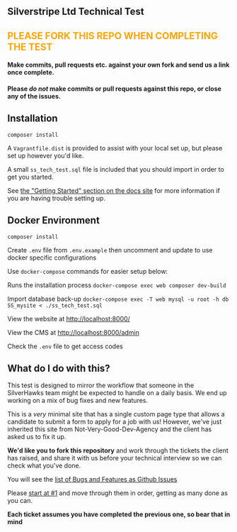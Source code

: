 ## Silverstripe Ltd Technical Test

<h2 class="info" style="color: orange">
PLEASE FORK THIS REPO WHEN COMPLETING THE TEST
</h2>

#### Make commits, pull requests etc. against your own fork and send us a link once complete.

#### Please *do not* make commits or pull requests against this repo, or close any of the issues.


## Installation

`composer install`

A `Vagrantfile.dist` is provided to assist with your local set up, but please
set up however you'd like.

A small `ss_tech_test.sql` file is included that you should import in
order to get you started.

See [the "Getting Started" section on the docs site](https://docs.silverstripe.org/en/4/getting_started/)
for more information if you are having trouble setting up.

## Docker Environment

`composer install`

Create `.env` file from `.env.example` then uncomment and update to use docker specific configurations

Use `docker-compose` commands for easier setup below:

Runs the installation process
`docker-compose exec web composer dev-build`

Import database back-up
`docker-compose exec -T web mysql -u root -h db SS_mysite < ./ss_tech_test.sql`

View the website at [http://localhost:8000/](http://localhost:8000/)

View the CMS at [http://localhost:8000/admin](http://localhost:8000/admin)

Check the `.env` file to get access codes

## What do I do with this?

This test is designed to mirror the workflow that someone in the SilverHawks
team might be expected to handle on a daily basis. We end up working on a
mix of bug fixes and new features.

This is a _very_ minimal site that has a single custom page type that allows
a candidate to submit a form to apply for a job with us! However, we've just
inherited this site from Not-Very-Good-Dev-Agency and the client has asked
us to fix it up.

**We'd like you to fork this repository** and work through the tickets the client
has raised, and share it with us before your technical interview so we can
check what you've done.

You will see the [list of Bugs and Features as Github Issues](https://github.com/andrewandante/ss-tech-interview/issues?q=is%3Aissue+is%3Aopen)

Please [start at #1](https://github.com/andrewandante/ss-tech-interview/issues/1)
and move through them in order, getting as many done as you can.

**Each ticket assumes you have completed the previous one, so bear that in mind**
